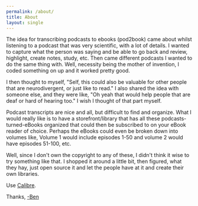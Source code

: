 ```yaml
---
permalink: /about/
title: About
layout: single
---
```


The idea for transcribing podcasts to ebooks (pod2book) came about whilst listening to a podcast that was very scientific, with a lot of details. I wanted to capture what the person was saying and be able to go back and review, highlight, create notes, study, etc. Then came different podcasts I wanted to do the same thing with. Well, necessity being the mother of invention, I coded something on up and it worked pretty good.

I then thought to myself, "Self, this could also be valuable for other people that are neurodivergent, or just like to read." I also shared the idea with someone else, and they were like, "Oh yeah that would help people that are deaf or hard of hearing too." I wish I thought of that part myself.

Podcast transcripts are nice and all, but difficult to find and organize. What I would really like is to have a storefront/library that has all these podcasts-turned-eBooks organized that could then be subscribed to on your eBook reader of choice. Perhaps the eBooks could even be broken down into volumes like, Volume 1 would include episodes 1-50 and volume 2 would have episodes 51-100, etc.

Well, since I don't own the copyright to any of these, I didn't think it wise to try something like that. I shopped it around a little bit, then figured, what they hay, just open source it and let the people have at it and create their own libraries.

Use [Calibre](https://calibre-ebook.com/).

Thanks,
[-Ben](benfran.com)